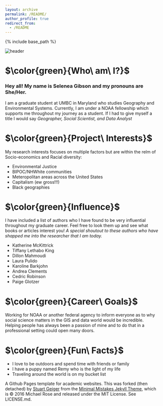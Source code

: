 ```yaml
---
layout: archive
permalink: /README/
author_profile: true
redirect_from:
  - /README
---
```


{% include base_path %}


![header](https://capsule-render.vercel.app/api?type=waving&color=auto&height=300&section=header&text=Hi!&fontcolor=#x1F34F&fontSize=90&animation=fadeIn)
<p align='center'>
</p>

# $\color{green}{Who\ am\ I?}$
### Hey all! My name is Selenea Gibson and my pronouns are She/Her.
I am a graduate student at UMBC in Maryland who studies Geography and Environmental Systems. Currently, I am under a NOAA fellowship which supports me throughout my journey as a student. If I had to give myself a title I would say *Geographer, Social Scientist, and Data Analyst*

# $\color{green}{Project\ Interests}$
My research interests focuses on multiple factors but are within the relm of Socio-economics and Racial diversity:
- Environmental Justice
- BIPOC/NHWhite communities
- Meteropolitan areas across the United States
- Capitalism (ew gross!!!)
- Black geographies

# $\color{green}{Influence}$
I have included a list of authors who I have found to be very influential throughout my graduate career. Feel free to look them up and see what books or articles interest you! *A special shoutout to these authors who have shapped me into the researcher that I am today.* 

- Katherine McKittrick
- Tiffany Lethabo King
- Dillon Mahmoudi
- Laura Pulido
- Karoline Barkjohn
- Andrea Clements
- Cedric Robinson
- Paige Glotzer

# $\color{green}{Career\ Goals}$
Working for NOAA or another federal agency to inform everyone as to why social science matters in the GIS and data world would be incredible. Helping people has always been a passion of mine and to do that in a professional setting could open many doors. 

# $\color{green}{Fun\ Facts}$
- I love to be outdoors and spend time with friends or family 
- I have a puppy named Remy who is the light of my life
- Traveling around the world is on my bucket list 


A Github Pages template for academic websites. This was forked (then detached) by [Stuart Geiger](https://github.com/staeiou) from the [Minimal Mistakes Jekyll Theme](https://mmistakes.github.io/minimal-mistakes/), which is © 2016 Michael Rose and released under the MIT License. See LICENSE.md.
